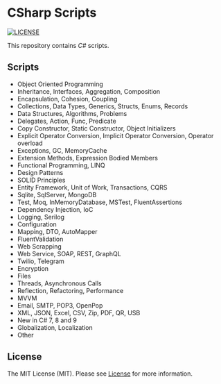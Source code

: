 # CSharp Scripts

[![LICENSE](https://img.shields.io/badge/license-MIT-green)](LICENSE)

This repository contains _C#_ scripts.

## Scripts

- Object Oriented Programming
- Inheritance, Interfaces, Aggregation, Composition
- Encapsulation, Cohesion, Coupling
- Collections, Data Types, Generics, Structs, Enums, Records
- Data Structures, Algorithms, Problems
- Delegates, Action, Func, Predicate
- Copy Constructor, Static Constructor, Object Initializers
- Explicit Operator Conversion, Implicit Operator Conversion, Operator overload
- Exceptions, GC, MemoryCache
- Extension Methods, Expression Bodied Members
- Functional Programming, LINQ
- Design Patterns
- SOLID Principles
- Entity Framework, Unit of Work, Transactions, CQRS
- Sqlite, SqlServer, MongoDB
- Test, Moq, InMemoryDatabase, MSTest, FluentAssertions
- Dependency Injection, IoC
- Logging, Serilog
- Configuration
- Mapping, DTO, AutoMapper
- FluentValidation
- Web Scrapping
- Web Service, SOAP, REST, GraphQL
- Twilio, Telegram
- Encryption
- Files
- Threads, Asynchronous Calls
- Reflection, Refactoring, Performance
- MVVM
- Email, SMTP, POP3, OpenPop
- XML, JSON, Excel, CSV, Zip, PDF, QR, USB
- New in C# 7, 8 and 9
- Globalization, Localization
- Other

## License

The MIT License (MIT). Please see [License](LICENSE) for more information.
